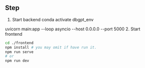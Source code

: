 ## Step
1. Start backend
conda activate dbgpt_env
<!-- uvicorn main:app --reload --host 0.0.0.0 --port 5000 -->
uvicorn main:app --loop asyncio --host 0.0.0.0 --port 5000
2. Start frontend
```bash
cd ./frontend
npm install # you may omit if have run it.
npm run serve
# or
npm run dev
```